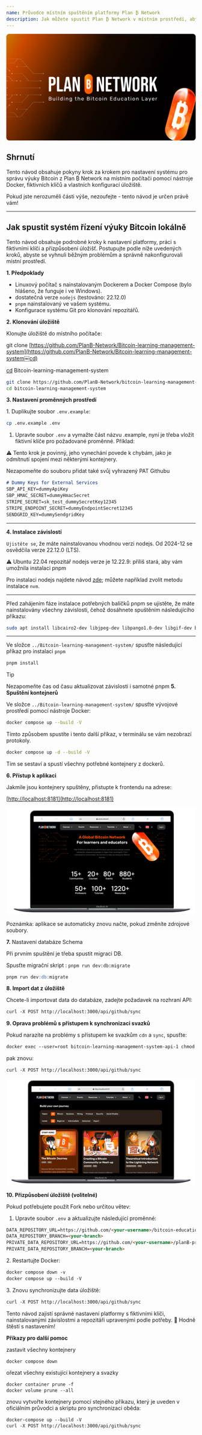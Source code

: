```yaml
---
name: Průvodce místním spuštěním platformy Plan ₿ Network
description: Jak můžete spustit Plan ₿ Network v místním prostředí, abyste otestovali můj příspěvek k obsahu nebo korekturu/revizi vzdělávacího obsahu na Plan ₿ Network?
---
```

![github](assets/cover.webp)

## Shrnutí

Tento návod obsahuje pokyny krok za krokem pro nastavení systému pro správu výuky Bitcoin z Plan ₿ Network na místním počítači pomocí nástroje Docker, fiktivních klíčů a vlastních konfigurací úložiště.

Pokud jste nerozuměli části výše, nezoufejte - tento návod je určen právě vám!

---
## **Jak spustit systém řízení výuky Bitcoin lokálně**

Tento návod obsahuje podrobné kroky k nastavení platformy, práci s fiktivními klíči a přizpůsobení úložišť. Postupujte podle níže uvedených kroků, abyste se vyhnuli běžným problémům a správně nakonfigurovali místní prostředí.

**1. Předpoklady**


- Linuxový počítač s nainstalovaným Dockerem a Docker Compose (bylo hlášeno, že funguje i ve Windows).
- dostatečná verze `nodejs` (testováno: 22.12.0)
- `pnpm` nainstalovaný ve vašem systému.
- Konfigurace systému Git pro klonování repozitářů.

**2. Klonování úložiště**

Klonujte úložiště do místního počítače:

git clone [https://github.com/PlanB-Network/Bitcoin-learning-management-system](https://github.com/PlanB-Network/Bitcoin-learning-management-system￼cd)

[cd](https://github.com/PlanB-Network/Bitcoin-learning-management-system￼cd) Bitcoin-learning-management-system

```bash
git clone https://github.com/PlanB-Network/bitcoin-learning-management-system
cd bitcoin-learning-management-system
```

**3. Nastavení proměnných prostředí**

1\. Duplikujte soubor `.env.example`:

```bash
cp .env.example .env
```

1. Upravte soubor `.env` a vymažte část názvu .example, nyní je třeba vložit fiktivní klíče pro požadované proměnné. Příklad:

⚠️ Tento krok je povinný, jeho vynechání povede k chybám, jako je odmítnutí spojení mezi některými kontejnery.

Nezapomeňte do souboru přidat také svůj vyhrazený PAT Githubu

```markdown
# Dummy Keys for External Services
SBP_API_KEY=dummyApiKey
SBP_HMAC_SECRET=dummyHmacSecret
STRIPE_SECRET=sk_test_dummySecretKey12345
STRIPE_ENDPOINT_SECRET=dummyEndpointSecret12345
SENDGRID_KEY=dummySendgridKey
```

---
**4. Instalace závislostí**

`Ujistěte se`, že máte nainstalovanou vhodnou verzi nodejs. Od 2024-12 se osvědčila verze 22.12.0 (LTS).

⚠️ Ubuntu 22.04 repozitář nodejs verze je 12.22.9: příliš stará, aby vám umožnila instalaci pnpm

Pro instalaci nodejs najdete návod [zde](https://nodejs.org/en/download/package-manager); můžete například zvolit metodu instalace `nvm`.

---
Před zahájením fáze instalace potřebných balíčků pnpm se ujistěte, že máte nainstalovány všechny závislosti, čehož dosáhnete spuštěním následujícího příkazu:

```bash
sudo apt install libcairo2-dev libjpeg-dev libpango1.0-dev libgif-dev build-essential g++ libpixman-1-dev
```

---
Ve složce `../Bitcoin-learning-management-system/` spusťte následující příkaz pro instalaci `pnpm`

```bash
pnpm install
```

> [!TIP]
> Nezapomeňte čas od času aktualizovat závislosti i samotné pnpm
**5. Spuštění kontejnerů**

Ve složce `../Bitcoin-learning-management-system/` spusťte vývojové prostředí pomocí nástroje Docker:

```bash
docker compose up --build -V
```

Tímto způsobem spustíte i tento další příkaz, v terminálu se vám nezobrazí protokoly.

```bash
docker compose up -d --build -V
```

Tím se sestaví a spustí všechny potřebné kontejnery z dockerů.

**6. Přístup k aplikaci**

Jakmile jsou kontejnery spuštěny, přistupte k frontendu na adrese:

\[<http://localhost:8181](http://localhost:8181)>

![Plan ₿ Network Local](assets/en/1.webp)

Poznámka: aplikace se automaticky znovu načte, pokud změníte zdrojové soubory.

**7.** Nastavení databáze Schema

Při prvním spuštění je třeba spustit migraci DB.

Spusťte migrační skript : `pnpm run dev:db:migrate`

```markdown
pnpm run dev:db:migrate
```

**8. Import dat z úložiště**

Chcete-li importovat data do databáze, zadejte požadavek na rozhraní API:

```markdown
curl -X POST http://localhost:3000/api/github/sync
```

**9. Oprava problémů s přístupem k synchronizaci svazků**

Pokud narazíte na problémy s přístupem ke svazkům `cdn` a `sync`, spusťte:

```markdown
docker exec --user=root bitcoin-learning-management-system-api-1 chmod 777 /tmp/{sync,cdn}
```

pak znovu:

```markdown
curl -X POST http://localhost:3000/api/github/sync
```

![Plan ₿ Network Local](assets/en/2.webp)

**10. Přizpůsobení úložiště (volitelné)**

Pokud potřebujete použít Fork nebo určitou větev:

1. Upravte soubor `.env` a aktualizujte následující proměnné:

```markdown
DATA_REPOSITORY_URL=https://github.com/<your-username>/bitcoin-educational-content.git
DATA_REPOSITORY_BRANCH=<your-branch>
PRIVATE_DATA_REPOSITORY_URL=https://github.com/<your-username>/planB-premium-content.git
PRIVATE_DATA_REPOSITORY_BRANCH=<your-branch>
```

2\. Restartujte Docker:

```markdown
docker compose down -v
docker compose up --build -V
```

3\. Znovu synchronizujte data úložiště:

```markdown
curl -X POST http://localhost:3000/api/github/sync
```

Tento návod zajistí správné nastavení platformy s fiktivními klíči, nainstalovanými závislostmi a repozitáři upravenými podle potřeby. 🎉 Hodně štěstí s nastavením!

**Příkazy pro další pomoc**

zastavit všechny kontejnery

```
docker compose down
```

ořezat všechny existující kontejnery a svazky

```
docker container prune -f
docker volume prune --all
```

znovu vytvořte kontejnery pomocí stejného příkazu, který je uveden v oficiálním průvodci a skriptu pro synchronizaci oběda:

```
docker-compose up --build -V
curl -X POST http://localhost:3000/api/github/sync
```